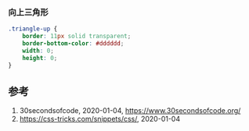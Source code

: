 ### 向上三角形

```css
.triangle-up {
    border: 11px solid transparent;
    border-bottom-color: #dddddd;
    width: 0;
    height: 0;
}
```





## 参考

1. 30secondsofcode, 2020-01-04, https://www.30secondsofcode.org/
2. https://css-tricks.com/snippets/css/, 2020-01-04